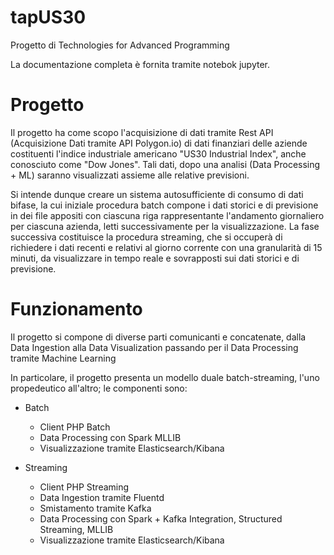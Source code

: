# tapUS30
Progetto di Technologies for Advanced Programming

La documentazione completa è fornita tramite notebok jupyter.

# Progetto
Il progetto ha come scopo l'acquisizione di dati tramite Rest API (Acquisizione Dati tramite API Polygon.io) di dati finanziari delle aziende costituenti l'indice industriale americano "US30 Industrial Index", anche conosciuto come "Dow Jones". Tali dati, dopo una analisi (Data Processing + ML) saranno visualizzati assieme alle relative previsioni. 

Si intende dunque creare un sistema autosufficiente di consumo di dati bifase, la cui iniziale procedura batch compone i dati storici e di previsione in dei file appositi con ciascuna riga rappresentante l'andamento giornaliero per ciascuna azienda, letti successivamente per la visualizzazione. La fase successiva costituisce la procedura streaming, che si occuperà di richiedere i dati recenti e relativi al giorno corrente con una granularità di 15 minuti, da visualizzare in tempo reale e sovrapposti sui dati storici e di previsione.

# Funzionamento
Il progetto si compone di diverse parti comunicanti e concatenate, dalla Data Ingestion alla Data Visualization passando per il Data Processing tramite Machine Learning

In particolare, il progetto presenta un modello duale batch-streaming, l'uno propedeutico all'altro; le componenti sono:
- Batch
  - Client PHP Batch 
  - Data Processing con Spark MLLIB
  - Visualizzazione tramite Elasticsearch/Kibana
 
- Streaming
  - Client PHP Streaming
  - Data Ingestion tramite Fluentd
  - Smistamento tramite Kafka
  - Data Processing con Spark + Kafka Integration, Structured Streaming, MLLIB 
  - Visualizzazione tramite Elasticsearch/Kibana
